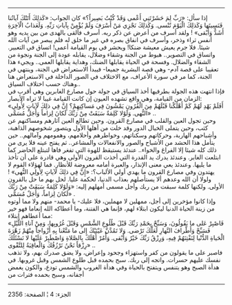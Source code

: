 ------------------------------------------------------------------------

إذا سأل: «رَبِّ لِمَ حَشَرْتَنِي أَعْمى وَقَدْ كُنْتُ بَصِيراً؟» كان الجواب: «كَذلِكَ أَتَتْكَ
آياتُنا فَنَسِيتَها وَكَذلِكَ الْيَوْمَ تُنْسى. وَكَذلِكَ نَجْزِي مَنْ أَسْرَفَ وَلَمْ يُؤْمِنْ بِآياتِ رَبِّهِ.
وَلَعَذابُ الْآخِرَةِ أَشَدُّ وَأَبْقى» ! ولقد أسرف من أعرض عن ذكر ربه. أسرف فألقى
بالهدى من بين يديه وهو أنفس ثراء وذخر، وأسرف في انفاق بصره في غير ما خلق
له فلم يبصر من آيات الله شيئا. فلا جرم يعيش معيشة ضنكا! ويحشر في يوم
القيامة أعمى! اتساق في التعبير. واتساق في التصوير.. هبوط من الجنة وشقاء
وضلال، يقابله عودة إلى الجنة ونجوة من الشقاء والضلال. وفسحة في الحياة
يقابلها الضنك، وهداية يقابلها العمى.. ويجيء هذا تعقيبا على قصة آدم- وهي
قصة البشرية جميعا- فيبدأ الاستعراض في الجنة، وينتهي في الجنة، كما مر في
سورة الأعراف، مع الاختلاف في الصور الداخلة في الاستعراض هنا وهناك حسب
اختلاف السياق..  
فإذا انتهت هذه الجولة بطرفيها أخذ السياق في جولة حول مصارع الغابرين وهي
أقرب في الزمان من القيامة، وهي واقع تشهده العيون إن كانت القيامة غيبا لا
تراه الأبصار:  
«أَفَلَمْ يَهْدِ لَهُمْ كَمْ أَهْلَكْنا قَبْلَهُمْ مِنَ الْقُرُونِ يَمْشُونَ فِي مَساكِنِهِمْ؟ إِنَّ فِي ذلِكَ
لَآياتٍ لِأُولِي النُّهى. وَلَوْلا كَلِمَةٌ سَبَقَتْ مِنْ رَبِّكَ لَكانَ لِزاماً وَأَجَلٌ مُسَمًّى» ..  
وحين تجول العين والقلب في مصارع القرون. وحين تطالع العين آثارهم ومساكنهم
عن كثب، وحين يتملى الخيال الدور وقد خلت من أهلها الأول ويتصور شخوصهم
الذاهبة، وأشباحهم الهاربة، وحركاتهم وسكناتهم، وخواطرهم وأحلامهم، وهمومهم
وآمالهم.. حين يتأمل هذا الحشد من الأشباح والصور والانفعالات والمشاعر..
ثم يفتح عينه فلا يرى من ذلك كله شيئا إلا الفراغ والخواء.. عندئذ يستيقظ
للهوة التي تفغر فاها لتبتلع الحاضر كما ابتلعت الغابر. وعندئذ يدرك يد
القدرة التي أخذت القرون الأولى وهي قادرة على أن تأخذ ما يليها. وعندئذ
يعي معنى الإنذار، والعبرة أمامه معروضة للأنظار. فما لهؤلاء القوم لا
يهتدون وفي مصارع القرون ما يهدي أولي الألباب؟: «إِنَّ فِي ذلِكَ لَآياتٍ لِأُولِي
النُّهى» ! ولولا أن الله وعدهم ألا يستأصلهم بعذاب الدنيا، لحكمة عليا. لحل
بهم ما حل بالقرون الأولى. ولكنها كلمة سبقت من ربك وأجل مسمى أمهلهم إليه:
«وَلَوْلا كَلِمَةٌ سَبَقَتْ مِنْ رَبِّكَ لَكانَ لِزاماً، وَأَجَلٌ مُسَمًّى» .  
وإذا كانوا مؤخرين إلى أجل، ممهلين لا مهملين، فلا عليك- يا محمد- منهم ولا
مما أوتوه من زينة الحياة الدنيا ليكون ابتلاء لهم، فإنما هي الفتنة، وما
أعطاكه الله إنعاما فهو خير مما أعطاهم ابتلاء:  
«فَاصْبِرْ عَلى ما يَقُولُونَ، وَسَبِّحْ بِحَمْدِ رَبِّكَ قَبْلَ طُلُوعِ الشَّمْسِ وَقَبْلَ غُرُوبِها، وَمِنْ آناءِ
اللَّيْلِ فَسَبِّحْ وَأَطْرافَ النَّهارِ لَعَلَّكَ تَرْضى. وَلا تَمُدَّنَّ عَيْنَيْكَ إِلى ما مَتَّعْنا بِهِ
أَزْواجاً مِنْهُمْ زَهْرَةَ الْحَياةِ الدُّنْيا لِنَفْتِنَهُمْ فِيهِ، وَرِزْقُ رَبِّكَ خَيْرٌ وَأَبْقى. وَأْمُرْ
أَهْلَكَ بِالصَّلاةِ وَاصْطَبِرْ عَلَيْها لا نَسْئَلُكَ رِزْقاً نَحْنُ نَرْزُقُكَ وَالْعاقِبَةُ لِلتَّقْوى» ..  
فاصبر على ما يقولون من كفر واستهزاء وجحود وإعراض، ولا يضق صدرك بهم، ولا
تذهب نفسك عليهم حسرات. واتجه إلى ربك. سبح بحمده قبل طلوع الشمس وقبل
غروبها. في هدأة الصبح وهو يتنفس ويتفتح بالحياة وفي هدأة الغروب والشمس
تودع، والكون يغمض أجفانه، وسبح بحمده فترات من

------------------------------------------------------------------------

الجزء: 4 ¦ الصفحة: 2356
